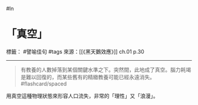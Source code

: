 #ln 
# 「真空」
標籤： #譬喻佳句 #tags
來源：[[《黑天鵝效應》]] ch.01 p.30

---

> 有教養的人數掉落到某個關鍵水準之下。突然間，此地成了真空。腦力耗竭是難以回復的，而某些舊有的精緻教養可能已經永遠消失。 #flashcard/spaced 

用真空這種物理狀態來形容人口流失，非常的「理性」又「浪漫」。